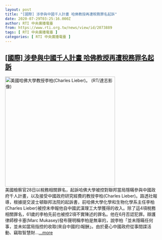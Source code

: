 ```yaml
---
layout: post
title: "[國際] 涉參與中國千人計畫 哈佛教授再遭稅務罪名起訴"
date: 2020-07-29T03:25:16.000Z
author: RTI 中央廣播電臺
from: https://www.rti.org.tw/news/view/id/2073889
tags: [ RTI 中央廣播電臺 ]
categories: [ RTI 中央廣播電臺 ]
---
```

<!--1595993116000-->
[[國際] 涉參與中國千人計畫 哈佛教授再遭稅務罪名起訴](https://www.rti.org.tw/news/view/id/2073889)
------

<div>
<img src="https://static.rti.org.tw/assets/thumbnails/2020/01/31/a69c866418d346dafd528b468a2d659e.jpg" width="360" alt="美國哈佛大學教授李柏(Charles Lieber)。 (RT/達志影像)" title="美國哈佛大學教授李柏(Charles Lieber)。 (RT/達志影像)"><br>美國檢察官28日以稅務相關罪名，起訴哈佛大學被控對聯邦當局隱瞞參與中國政府千人計畫，以及接受中國政府研究經費的教授李柏(Charles Lieber)。路透社報導，根據提交波士頓聯邦法院的起訴書，前哈佛大學化學和生物化學系主任李柏(Charles Lieber)被控未申報他自中國武漢理工大學獲得的收入。除了這4項稅務相關罪名，61歲的李柏先前也被控2項不實陳述的罪名。他在6月否認犯罪。辯護律師穆卡塞(Marc Mukasey)發布聲明稱李柏是無辜的，說李柏「並未隱瞞任何事，並未如當局指控的收取(來自中國的)報酬」。由於憂心中國政府從事間諜活動、竊取智慧財...<a target="_blank" href="https://www.rti.org.tw/news/view/id/2073889">...more</a>
</div>
